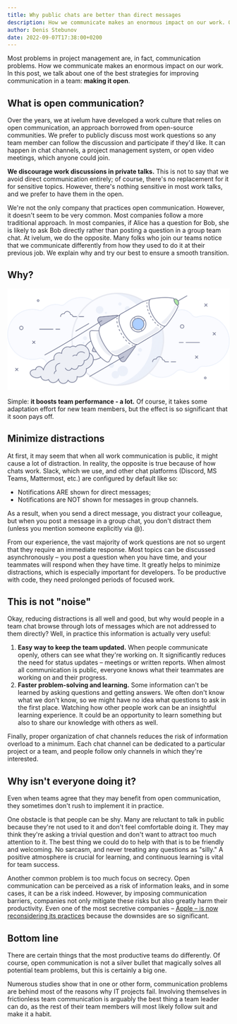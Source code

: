 ```yaml
---
title: Why public chats are better than direct messages
description: How we communicate makes an enormous impact on our work. One of the best strategies for improving communication in a team is making it open.
author: Denis Stebunov
date: 2022-09-07T17:38:00+0200
---
```


Most problems in project management are, in fact, communication problems. How
we communicate makes an enormous impact on our work. In this post, we talk
about one of the best strategies for improving communication in a team:
**making it open**.

## What is open communication?

Over the years, we at ivelum have developed a work culture that relies on open
communication, an approach borrowed from open-source communities. We prefer to
publicly discuss most work questions so any team member can follow the
discussion and participate if they'd like. It can happen in chat channels,
a project management system, or open video meetings, which anyone could join.

**We discourage work discussions in private talks.** This is not to say that we
avoid direct communication entirely; of course, there's no replacement for it
for sensitive topics. However, there's nothing sensitive in most work talks,
and we prefer to have them in the open.

We're not the only company that practices open communication. However, it
doesn't seem to be very common. Most companies follow a more traditional
approach. In most companies, if Alice has a question for Bob, she is likely to
ask Bob directly rather than posting a question in a group team chat. At
ivelum, we do the opposite. Many folks who join our teams notice that we
communicate differently from how they used to do it at their previous job.
We explain why and try our best to ensure a smooth transition.

## Why?

![Boost team performance](rocket.png)

Simple: **it boosts team performance - a lot.** Of course, it takes some
adaptation effort for new team members, but the effect is so significant that
it soon pays off.

## Minimize distractions

At first, it may seem that when all work communication is public, it might
cause a lot of distraction. In reality, the opposite is true because of how
chats work. Slack, which we use, and other chat platforms (Discord, MS Teams,
Mattermost, etc.) are configured by default like so:

- Notifications ARE shown for direct messages;
- Notifications are NOT shown for messages in group channels.

As a result, when you send a direct message, you distract your colleague, but
when you post a message in a group chat, you don't distract them (unless you
mention someone explicitly via @).

From our experience, the vast majority of work questions are not so urgent
that they require an immediate response. Most topics can be discussed
asynchronously – you post a question when you have time, and your teammates
will respond when they have time. It greatly helps to minimize distractions,
which is especially important for developers. To be productive with code,
they need prolonged periods of focused work.

## This is not "noise"

Okay, reducing distractions is all well and good, but why would people in a
team chat browse through lots of messages which are not addressed to them
directly? Well, in practice this information is actually very useful:

1. **Easy way to keep the team updated.** When people communicate openly,
   others can see what they're working on. It significantly reduces the need
   for status updates – meetings or written reports. When almost all
   communication is public, everyone knows what their teammates are working on
   and their progress.
2. **Faster problem-solving and learning.** Some information can't be learned
   by asking questions and getting answers. We often don't know what we don't
   know, so we might have no idea what questions to ask in the first place.
   Watching how other people work can be an insightful learning experience.
   It could be an opportunity to learn something but also to share our
   knowledge with others as well.

Finally, proper organization of chat channels reduces the risk of information
overload to a minimum. Each chat channel can be dedicated to a particular
project or a team, and people follow only channels in which they're interested.

## Why isn't everyone doing it?

Even when teams agree that they may benefit from open communication, they
sometimes don't rush to implement it in practice.

One obstacle is that people can be shy. Many are reluctant to talk in public
because they're not used to it and don't feel comfortable doing it. They may
think they're asking a trivial question and don't want to attract too much
attention to it. The best thing we could do to help with that is to be friendly
and welcoming. No sarcasm, and never treating any questions as "silly."
A positive atmosphere is crucial for learning, and continuous learning is vital
for team success.

Another common problem is too much focus on secrecy. Open communication can be
perceived as a risk of information leaks, and in some cases, it can be a risk
indeed. However, by imposing communication barriers, companies not only
mitigate these risks but also greatly harm their productivity. Even one of
the most secretive companies –
[Apple – is now reconsidering its practices](https://www.fastcompany.com/90748492/apple-airpods-pro-creation)
because the downsides are so significant.

## Bottom line

There are certain things that the most productive teams do differently.
Of course, open communication is not a silver bullet that magically solves all
potential team problems, but this is certainly a big one.

Numerous studies show that in one or other form, communication problems are
behind most of the reasons why IT projects fail. Involving themselves in
frictionless team communication is arguably the best thing a team leader can
do, as the rest of their team members will most likely follow suit and make
it a habit.
